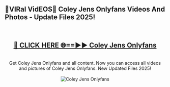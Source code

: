<h2>🔴VIRal VidEOS🔴 Coley Jens Onlyfans Videos And Photos - Update Files 2025!</h2>
<br>
<div align="center">
<h2><a href="https://virallinks.top/odZfE0" rel="nofollow">🔴 CLICK HERE 🌐==►► Coley Jens Onlyfans</a></h2>
<br>
Get Coley Jens Onlyfans and all content. Now you can access all videos and pictures of Coley Jens Onlyfans. New Updated Files 2025!
<br>
<br>
<a href="https://virallinks.top/odZfE0" rel="nofollow" data-target="animated-image.originalLink"><img src="https://i.imgur.com/dJHk4Zq.gif)" alt="Coley Jens Onlyfans" style="max-width: 100%; display: inline-block;" data-target="animated-image.originalImage"></a>
</div>
<br>
